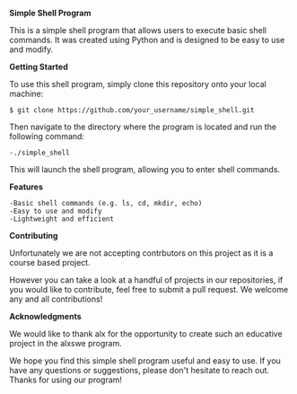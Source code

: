 **Simple Shell Program**

This is a simple shell program that allows users to execute basic shell commands. It was created using Python and is designed to be easy to use and modify.


**Getting Started**

To use this shell program, simply clone this repository onto your local machine:

	$ git clone https://github.com/your_username/simple_shell.git

Then navigate to the directory where the program is located and run the following command:


	-./simple_shell

This will launch the shell program, allowing you to enter shell commands.


**Features**


	-Basic shell commands (e.g. ls, cd, mkdir, echo)
	-Easy to use and modify
	-Lightweight and efficient


**Contributing**

Unfortunately we are not accepting contrbutors on this project as it is a course based project.

However you can take a look at a handful of projects in our repositories, if you would like to contribute, feel free to submit a pull request. We welcome any and all contributions!


**Acknowledgments**

We would like to thank alx for the opportunity to create such an educative project in the alxswe program.

We hope you find this simple shell program useful and easy to use. If you have any questions or suggestions, please don't hesitate to reach out. Thanks for using our program!


